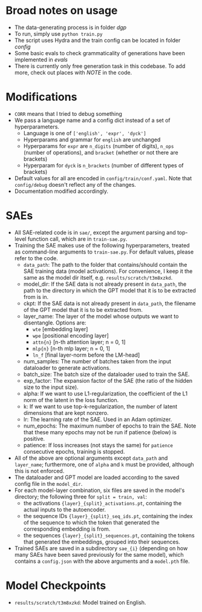 # Broad notes on usage

- The data-generating process is in folder *dgp*
- To run, simply use `python train.py` 
- The script uses Hydra and the train config can be located in folder *config*
- Some basic evals to check grammaticality of generations have been implemented in *evals*
- There is currently only free generation task in this codebase. To add more, check out places with *NOTE* in the code.

# Modifications
- `CORR` means that I tried to debug something
- We pass a language name and a config dict instead of a set of hyperparameters.
    - Language is one of `['english', 'expr', 'dyck']`
    - Hyperparams and grammar for `english` are unchanged
    - Hyperparams for `expr` are `n_digits` (number of digits), `n_ops` (number of operations), and `bracket` (whether or not there are brackets)
    - Hyperparam for `dyck` is `n_brackets` (number of different types of brackets)
- Default values for all are encoded in `config/train/conf.yaml`. Note that `config/debug` doesn't reflect any of the changes.
- Documentation modified accordingly.

# SAEs
- All SAE-related code is in `sae/`, except the argument parsing and top-level function call, which are in `train-sae.py`.
- Training the SAE makes use of the following hyperparameters, treated as command-line arguments to `train-sae.py`. For default values, please refer to the code.
    - `data_path`: The path to the folder that contains/should contain the SAE training data (model activations). For convenience, I keep it the same as the model dir itself, e.g. `results/scratch/t3m8xzkd`.
    - model_dir: If the SAE data is not already present in `data_path`, the path to the directory in which the GPT model that it is to be extracted from is in.
    - ckpt: If the SAE data is not already present in `data_path`, the filename of the GPT model that it is to be extracted from.
    - layer_name: The layer of the model whose outputs we want to disentangle. Options are:
        - `wte` [embedding layer]
        - `wpe` [positional encoding layer]
        - `attn{n}` [n-th attention layer; n = 0, 1]
        - `mlp{n}` [n-th mlp layer; n = 0, 1]
        - `ln_f` [final layer-norm before the LM-head]
    - num_samples: The number of batches taken from the input dataloader to generate activations.
    - batch_size: The batch size of the dataloader used to train the SAE.
    - exp_factor: The expansion factor of the SAE (the ratio of the hidden size to the input size).
    - alpha: If we want to use L1-regularization, the coefficient of the L1 norm of the latent in the loss function.
    - k: If we want to use top-k-regularization, the number of latent dimensions that are kept nonzero.
    - lr: The learning rate of the SAE. Used in an Adam optimizer.
    - num_epochs: The maximum number of epochs to train the SAE. Note that these many epochs may not be run if patience (below) is positive.
    - patience: If loss increases (not stays the same) for `patience` consecutive epochs, training is stopped.
- All of the above are optional arguments except `data_path` and `layer_name`; furthermore, one of `alpha` and `k` must be provided, although this is not enforced.
- The dataloader and GPT model are loaded according to the saved config file in the `model_dir`.
- For each model-layer combination, six files are saved in the model's directory; the following three for `split = train, val`:
    - the activations `{layer}_{split}_activations.pt`, containing the actual inputs to the autoencoder.
    - the sequence IDs `{layer}_{split}_seq_ids.pt`, containing the index of the sequence to which the token that generated the corresponding embedding is from.
    - the sequences `{layer}_{split}_sequences.pt`, containing the tokens that generated the embeddings, grouped into their sequences.
- Trained SAEs are saved in a subdirectory `sae_{i}` (depending on how many SAEs have been saved previously for the same model), which contains a `config.json` with the above arguments and a `model.pth` file.

# Model Checkpoints
- `results/scratch/t3m8xzkd`: Model trained on English.